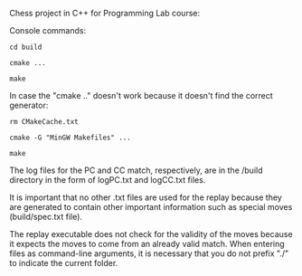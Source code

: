 Chess project in C++ for Programming Lab course:

Console commands:

`cd build`

`cmake ...`

`make`

In case the "cmake .." doesn't work because it doesn't find the correct generator:

`rm CMakeCache.txt`

`cmake -G "MinGW Makefiles" ...`

`make`

The log files for the PC and CC match, respectively, are in the /build directory in the form of logPC.txt and logCC.txt files.

It is important that no other .txt files are used for the replay because they are generated to contain other important information such as special moves (build/spec.txt file). 

The replay executable does not check for the validity of the moves because it expects the moves to come from an already valid match. 
When entering files as command-line arguments, it is necessary that you do not prefix "./" to indicate the current folder.
